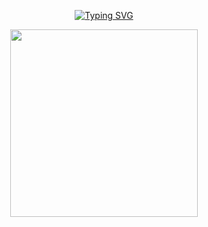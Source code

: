 <div align="center">

[![Typing SVG](https://readme-typing-svg.demolab.com?font=Fira+Code&size=28&pause=1000&color=F7F7F7&center=true&vCenter=true&width=800&lines=MOHAMMED+ZIYAAD)](https://git.io/typing-svg)

<img src="https://media.giphy.com/media/TLvwzrx43Ow5W/giphy.gif" width="300"/>

</div>


